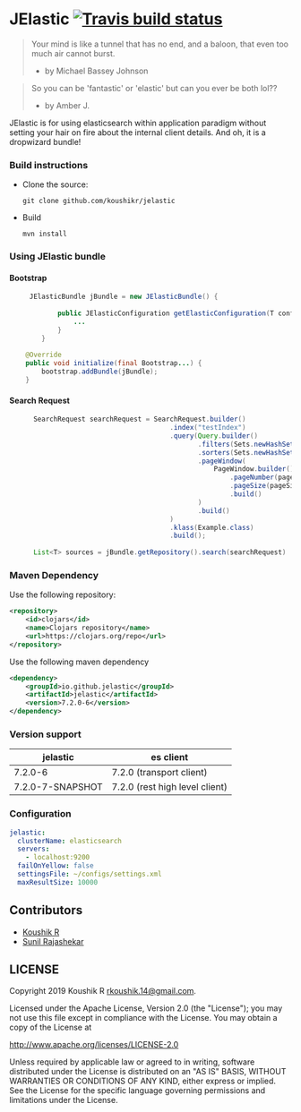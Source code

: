 # JElastic [![Travis build status](https://travis-ci.org/koushikr/jelastic.svg?branch=master)](https://travis-ci.org/koushikr/jelastic)

> Your mind is like a tunnel that has no end, and a baloon, that even too much air cannot burst.
> - by Michael Bassey Johnson

> So you can be 'fantastic' or 'elastic' but can you ever be both lol??
> - by Amber J.

JElastic is for using elasticsearch within application paradigm without setting your hair on fire about the internal client details. And oh, it is a dropwizard bundle! 

### Build instructions
  - Clone the source:

        git clone github.com/koushikr/jelastic

  - Build

        mvn install

### Using JElastic bundle

#### Bootstrap
```java
     JElasticBundle jBundle = new JElasticBundle() {
            
            public JElasticConfiguration getElasticConfiguration(T configuration) {
                ...
            }
        }
            
    @Override
    public void initialize(final Bootstrap...) {
        bootstrap.addBundle(jBundle);
    }
```

#### Search Request
```java
      SearchRequest searchRequest = SearchRequest.builder()
                                        .index("testIndex")
                                        .query(Query.builder()
                                               .filters(Sets.newHashSet())
                                               .sorters(Sets.newHashSet())
                                               .pageWindow(
                                                   PageWindow.builder()
                                                       .pageNumber(pageNumber)
                                                       .pageSize(pageSize)
                                                       .build()
                                               )
                                               .build()
                                        )
                                        .klass(Example.class)
                                        .build();
      
      List<T> sources = jBundle.getRepository().search(searchRequest)
```

### Maven Dependency
Use the following repository:
```xml
<repository>
    <id>clojars</id>
    <name>Clojars repository</name>
    <url>https://clojars.org/repo</url>
</repository>
```
Use the following maven dependency
```xml
<dependency>
    <groupId>io.github.jelastic</groupId>
    <artifactId>jelastic</artifactId>
    <version>7.2.0-6</version>
</dependency>
```

### Version support
| jelastic               |  es client|
| -----------------------| ------------------- |
| 7.2.0-6                |  7.2.0 (transport client)              |
| 7.2.0-7-SNAPSHOT       |  7.2.0 (rest high level client)              |

### Configuration
```yaml
jelastic:
  clusterName: elasticsearch
  servers:
    - localhost:9200
  failOnYellow: false
  settingsFile: ~/configs/settings.xml
  maxResultSize: 10000    
```

Contributors
------------
* [Koushik R](https://github.com/koushikr)
* [Sunil Rajashekar](https://github.com/sunil-rajashekar) 

LICENSE
-------

Copyright 2019 Koushik R <rkoushik.14@gmail.com>.

Licensed under the Apache License, Version 2.0 (the "License");
you may not use this file except in compliance with the License.
You may obtain a copy of the License at

http://www.apache.org/licenses/LICENSE-2.0

Unless required by applicable law or agreed to in writing, software
distributed under the License is distributed on an "AS IS" BASIS,
WITHOUT WARRANTIES OR CONDITIONS OF ANY KIND, either express or implied.
See the License for the specific language governing permissions and
limitations under the License.
